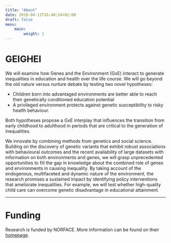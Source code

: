 ```yaml
---
title: "About"
date: 2018-04-11T16:48:24+02:00
draft: false
menu:
    main:
        weight: 1
---
```


# GEIGHEI

We will examine how Genes and the Environment (GxE) interact to generate inequalities in education and health over the life course. We will go beyond the old nature versus nurture debate by testing two novel hypotheses:

* Children born into advantaged environments are better able to reach their genetically conditioned education potential  
* A privileged environment protects against genetic susceptibility to risky health behaviour.  

Both hypotheses propose a GxE interplay that influences the transition from early childhood to adulthood in periods that are critical to the generation of inequalities.  

We innovate by combining methods from genetics and social science. Building on the discovery of genetic variants that exhibit robust associations with behavioural outcomes and the recent availability of large datasets with information on both environments and genes, we will grasp unprecedented opportunities to fill the gap in knowledge about the combined role of genes and environments in causing inequality. By taking account of the endogenous, multifaceted and dynamic nature of the environment, the research promises a sustained impact by identifying policy interventions that ameliorate inequalities. For example, we will test whether high-quality child care can overcome genetic disadvantage in educational attainment. 

***

# Funding
Research is funded by NORFACE. More information can be found on their [homepage](https://www.norface.net/).